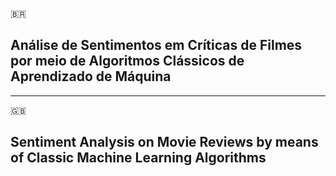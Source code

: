 :brazil:
## Análise de Sentimentos em Críticas de Filmes por meio de Algoritmos Clássicos de Aprendizado de Máquina

---

:uk:
## Sentiment Analysis on Movie Reviews by means of Classic Machine Learning Algorithms